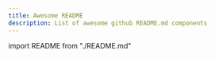 ```yaml
---
title: Awesome README
description: List of awesome github README.md components
---
```


import README from "./README.md"

<README />
